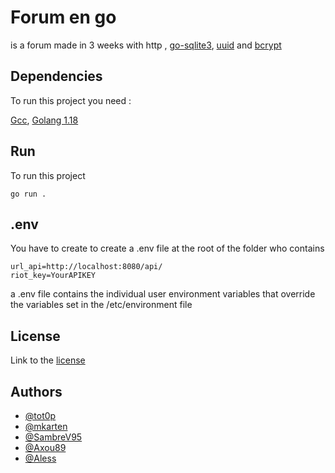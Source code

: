 # Forum en go
is a forum made in 3 weeks with http , [go-sqlite3](https://github.com/mattn/go-sqlite3), [uuid](github.com/google/uuid) and [bcrypt](golang.org/x/crypto/bcrypt)

## Dependencies

To run this project you need :

[Gcc](https://gcc.gnu.org/install/download.html),
[Golang 1.18](https://go.dev/dl/)

## Run  
To run this project
```
go run .
```

## .env
You have to create to create a .env file at the root of the folder who contains 
```
url_api=http://localhost:8080/api/
riot_key=YourAPIKEY
```
a .env file contains the individual user environment variables that override the variables set in the /etc/environment file


## License
Link to the [license](https://www.mozilla.org/en-US/MPL/2.0/)

## Authors

- [@tot0p](https://github.com/tot0p)
- [@mkarten](https://github.com/mkarten)
- [@SambreV95](https://github.com/SambreV95)
- [@Axou89](https://github.com/Axou89)
- [@Aless](https://github.com/aless124)

